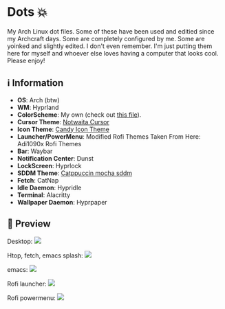 # Dots 💥

My Arch Linux dot files. Some of these have been used and editied since my Archcraft days.
Some are completely configured by me. Some are yoinked and slightly edited. I don't even
remember. I'm just putting them here for myself and whoever else loves having a computer
that looks cool. Please enjoy!

## ℹ️ Information

- **OS**: Arch (btw)
- **WM**: Hyprland
- **ColorScheme**: My own (check out [this file](./.emacs.d/themes/colorful-dark-theme.el)).
- **Cursor Theme**: [Notwaita Cursor](https://github.com/ful1e5/notwaita-cursor/)
- **Icon Theme**: [Candy Icon Theme](https://github.com/EliverLara/candy-icons)
- **Launcher/PowerMenu**: Modified Rofi Themes Taken From Here: Adi1090x Rofi Themes
- **Bar**: Waybar
- **Notification Center**: Dunst
- **LockScreen**: Hyprlock
- **SDDM Theme**: [Catppuccin mocha sddm](https://github.com/catppuccin/sddm)
- **Fetch**: CatNap
- **Idle Daemon**: Hypridle
- **Terminal**: Alacritty
- **Wallpaper Daemon**: Hyprpaper

## 🦄 Preview

Desktop:
![](https://i.imgur.com/uuecJrg.png)

Htop, fetch, emacs splash:
![](https://i.imgur.com/OrOA6nj.png)

emacs:
![](https://i.imgur.com/JklUNUw.png)

Rofi launcher:
![](https://i.imgur.com/hhGdjr2.png)

Rofi powermenu:
![](https://i.imgur.com/CBuO3eq.png)
